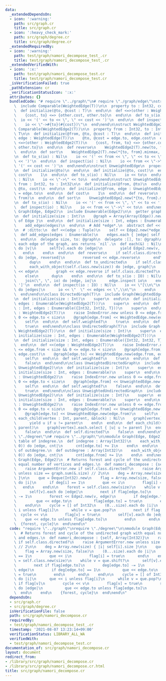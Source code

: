 ```yaml
---
data:
  _extendedDependsOn:
  - icon: ':warning:'
    path: src/graph.cr
    title: src/graph.cr
  - icon: ':heavy_check_mark:'
    path: src/graph/degree.cr
    title: src/graph/degree.cr
  _extendedRequiredBy:
  - icon: ':warning:'
    path: test/graph/namori_decompose_test_.cr
    title: test/graph/namori_decompose_test_.cr
  _extendedVerifiedWith:
  - icon: ':x:'
    path: test/graph/namori_decompose_test.cr
    title: test/graph/namori_decompose_test.cr
  _isVerificationFailed: true
  _pathExtension: cr
  _verificationStatusIcon: ':x:'
  attributes: {}
  bundledCode: "# require \"../graph\"\n# require \"./graph/edge\"\nstruct WeightedEdge(T)\n\
    \  include Comparable(WeightedEdge(T))\n\n  property to : Int32, cost : T\n\n\
    \  def initialize(@to, @cost : T)\n  end\n\n  def <=>(other : WeightedEdge(T))\n\
    \    {cost, to} <=> {other.cost, other.to}\n  end\n\n  def to_s(io) : Nil\n  \
    \  io << '(' << to << \", \" << cost << ')'\n  end\n\n  def inspect(io) : Nil\n\
    \    io << \"->#{to}(#{cost})\"\n  end\nend\n\nstruct WeightedEdge2(T)\n  include\
    \ Comparable(WeightedEdge2(T))\n\n  property from : Int32, to : Int32, cost :\
    \ T\n\n  def initialize(@from, @to, @cost : T)\n  end\n\n  def initialize(@from,\
    \ edge : WeightedEdge(T))\n    @to, @cost = edge.to, edge.cost\n  end\n\n  def\
    \ <=>(other : WeightedEdge2(T))\n    {cost, from, to} <=> {other.cost, other.from,\
    \ other.to}\n  end\n\n  def reverse\n    WeightedEdge2(T).new(to, from, cost)\n\
    \  end\n\n  def sort\n    WeightedEdge2(T).new(*{to, from}.minmax, cost)\n  end\n\
    \n  def to_s(io) : Nil\n    io << '(' << from << \", \" << to << \", \" << cost\
    \ << ')'\n  end\n\n  def inspect(io) : Nil\n    io << from << \"->\" << to <<\
    \ '(' << cost << ')'\n  end\nend\n\nstruct UnweightedEdge\n  property to : Int32\n\
    \n  def initialize(@to)\n  end\n\n  def initialize(@to, cost)\n  end\n\n  def\
    \ cost\n    1\n  end\n\n  def to_s(io) : Nil\n    io << to\n  end\n\n  def inspect(io)\
    \ : Nil\n    io << \"->\" << to\n  end\nend\n\nstruct UnweightedEdge2\n  property\
    \ from : Int32, to : Int32\n\n  def initialize(@from, @to)\n  end\n\n  def initialize(@from,\
    \ @to, cost)\n  end\n\n  def initialize(@from, edge : UnweightedEdge)\n    @to\
    \ = edge.to\n  end\n\n  def cost\n    1\n  end\n\n  def reverse\n    UnweightedEdge2.new(to,\
    \ from)\n  end\n\n  def sort\n    UnweightedEdge2.new(*{to, from}.minmax)\n  end\n\
    \n  def to_s(io) : Nil\n    io << '(' << from << \", \" << to << ')'\n  end\n\n\
    \  def inspect(io) : Nil\n    io << from << \"->\" << to\n  end\nend\n\nmodule\
    \ Graph(Edge, Edge2)\n  include Enumerable(Edge2)\n\n  getter graph : Array(Array(Edge))\n\
    \n  def initialize(size : Int)\n    @graph = Array(Array(Edge)).new(size) { []\
    \ of Edge }\n  end\n\n  def initialize(size : Int, edges : Enumerable)\n    initialize(size)\n\
    \    add_edges(edges)\n  end\n\n  # Add *edge*.\n  abstract def <<(edge : Edge2)\n\
    \n  # :ditto:\n  def <<(edge : Tuple)\n    self << Edge2.new(*edge)\n  end\n\n\
    \  def add_edges(edges : Enumerable)\n    edges.each { |edge| self << edge }\n\
    \  end\n\n  delegate size, to: @graph\n  delegate :[], to: @graph\n\n  # Yields\
    \ each edge of the graph, ans returns `nil`.\n  def each(&) : Nil\n    (0...size).each\
    \ do |v|\n      self[v].each do |edge|\n        yield Edge2.new(v, edge)\n   \
    \   end\n    end\n  end\n\n  def reverse\n    if self.class.directed?\n      each_with_object(self.class.new(size))\
    \ do |edge, reversed|\n        reversed << edge.reverse\n      end\n    else\n\
    \      dup\n    end\n  end\n\n  def to_undirected\n    if self.class.directed?\n\
    \      each_with_object(self.class.new(size)) do |edge, graph|\n        graph\
    \ << edge\n        graph << edge.reverse if self.class.directed?\n      end\n\
    \    else\n      dup\n    end\n  end\n\n  def to_s(io : IO) : Nil\n    io << '['\n\
    \    join(\", \", io) do |edge, io|\n      edge.inspect io\n    end\n    io <<\
    \ ']'\n  end\n\n  def inspect(io : IO) : Nil\n    io << \"[\\n\"\n    graph.each\
    \ do |edges|\n      io << \"  \" << edges << \",\\n\"\n    end\n    io << ']'\n\
    \  end\nend\n\nclass DirectedGraph(T)\n  include Graph(WeightedEdge(T), WeightedEdge2(T))\n\
    \n  def initialize(size : Int)\n    super\n  end\n\n  def initialize(size : Int,\
    \ edges : Enumerable(WeightedEdge2(T)))\n    super\n  end\n\n  def initialize(size\
    \ : Int, edges : Enumerable({Int32, Int32, T}))\n    super\n  end\n\n  def <<(edge\
    \ : WeightedEdge2(T))\n    raise IndexError.new unless 0 <= edge.from < size &&\
    \ 0 <= edge.to < size\n    @graph[edge.from] << WeightedEdge.new(edge.to, edge.cost)\n\
    \    self\n  end\n\n  def self.weighted?\n    true\n  end\n\n  def self.directed?\n\
    \    true\n  end\nend\n\nclass UndirectedGraph(T)\n  include Graph(WeightedEdge(T),\
    \ WeightedEdge2(T))\n\n  def initialize(size : Int)\n    super\n  end\n\n  def\
    \ initialize(size : Int, edges : Enumerable(WeightedEdge2(T)))\n    super\n  end\n\
    \n  def initialize(size : Int, edges : Enumerable({Int32, Int32, T}))\n    super\n\
    \  end\n\n  def <<(edge : WeightedEdge2(T))\n    raise IndexError.new unless 0\
    \ <= edge.from < size && 0 <= edge.to < size\n    @graph[edge.from] << WeightedEdge.new(edge.to,\
    \ edge.cost)\n    @graph[edge.to] << WeightedEdge.new(edge.from, edge.cost)\n\
    \    self\n  end\n\n  def self.weighted?\n    true\n  end\n\n  def self.directed?\n\
    \    false\n  end\nend\n\nclass UnweightedDirectedGraph\n  include Graph(UnweightedEdge,\
    \ UnweightedEdge2)\n\n  def initialize(size : Int)\n    super\n  end\n\n  def\
    \ initialize(size : Int, edges : Enumerable)\n    super\n  end\n\n  def <<(edge\
    \ : UnweightedEdge2)\n    raise IndexError.new unless 0 <= edge.from < size &&\
    \ 0 <= edge.to < size\n    @graph[edge.from] << UnweightedEdge.new(edge.to)\n\
    \    self\n  end\n\n  def self.weighted?\n    false\n  end\n\n  def self.directed?\n\
    \    true\n  end\nend\n\nclass UnweightedUndirectedGraph\n  include Graph(UnweightedEdge,\
    \ UnweightedEdge2)\n\n  def initialize(size : Int)\n    super\n  end\n\n  def\
    \ initialize(size : Int, edges : Enumerable)\n    super\n  end\n\n  def <<(edge\
    \ : UnweightedEdge2)\n    raise IndexError.new unless 0 <= edge.from < size &&\
    \ 0 <= edge.to < size\n    @graph[edge.from] << UnweightedEdge.new(edge.to)\n\
    \    @graph[edge.to] << UnweightedEdge.new(edge.from)\n    self\n  end\n\n  def\
    \ each_child(vertex : Int, parent, &block) : Nil\n    graph[vertex].each do |u|\n\
    \      yield u if u != parent\n    end\n  end\n\n  def each_child(vertex : Int,\
    \ parent)\n    graph[vertex].each.select { |u| u != parent }\n  end\n\n  def self.weighted?\n\
    \    false\n  end\n\n  def self.directed?\n    false\n  end\nend\n\n# require\
    \ \"./degree\"\n# require \"../graph\"\n\nmodule Graph(Edge, Edge2)\n  # Returns\
    \ table of indegree.\n  def indegree : Array(Int32)\n    each_with_object(Array.new(size,\
    \ 0)) do |edge, cnt|\n      cnt[edge.to] += 1\n    end\n  end\n\n  # Returns table\
    \ of outdegree.\n  def outdegree : Array(Int32)\n    each_with_object(Array.new(size,\
    \ 0)) do |edge, cnt|\n      cnt[edge.from] += 1\n    end\n  end\nend\n\nmodule\
    \ Graph(Edge, Edge2)\n  # Returns forest and cycle of the undirected graph with\
    \ equal number of vertices and edges.\n  def namori_decompose : {self, Array(Int32)}\n\
    \    raise ArgumentError.new if self.class.directed?\n    raise ArgumentError.new\
    \ unless size == graph.sum(&.size) // 2\n\n    deg = Array.new(size) { |i| self[i].size\
    \ }\n\n    que = Deque(Int32).new\n    flag = Array.new(size, false)\n    (0...size).each\
    \ do |i|\n      if deg[i] == 1\n        que << i\n        flag[i] = true\n   \
    \   end\n    end\n\n    forest = self.class.new(size)\n    while v = que.shift?\n\
    \      self[v].each do |edge|\n        next if flag[edge.to]\n        deg[edge.to]\
    \ -= 1\n        forest << Edge2.new(v, edge)\n        if deg[edge.to] == 1\n \
    \         que << edge.to\n          flag[edge.to] = true\n        end\n      end\n\
    \    end\n\n    cycle = [] of Int32\n    (0...size).each do |i|\n      que <<\
    \ i unless flag[i]\n      while v = que.pop?\n        next if flag[v]\n      \
    \  cycle << v\n        flag[v] = true\n        self[v].each do |edge|\n      \
    \    que << edge.to unless flag[edge.to]\n        end\n      end\n    end\n  \
    \  {forest, cycle}\n  end\nend\n"
  code: "require \"../graph\"\nrequire \"./degree\"\n\nmodule Graph(Edge, Edge2)\n\
    \  # Returns forest and cycle of the undirected graph with equal number of vertices\
    \ and edges.\n  def namori_decompose : {self, Array(Int32)}\n    raise ArgumentError.new\
    \ if self.class.directed?\n    raise ArgumentError.new unless size == graph.sum(&.size)\
    \ // 2\n\n    deg = Array.new(size) { |i| self[i].size }\n\n    que = Deque(Int32).new\n\
    \    flag = Array.new(size, false)\n    (0...size).each do |i|\n      if deg[i]\
    \ == 1\n        que << i\n        flag[i] = true\n      end\n    end\n\n    forest\
    \ = self.class.new(size)\n    while v = que.shift?\n      self[v].each do |edge|\n\
    \        next if flag[edge.to]\n        deg[edge.to] -= 1\n        forest << Edge2.new(v,\
    \ edge)\n        if deg[edge.to] == 1\n          que << edge.to\n          flag[edge.to]\
    \ = true\n        end\n      end\n    end\n\n    cycle = [] of Int32\n    (0...size).each\
    \ do |i|\n      que << i unless flag[i]\n      while v = que.pop?\n        next\
    \ if flag[v]\n        cycle << v\n        flag[v] = true\n        self[v].each\
    \ do |edge|\n          que << edge.to unless flag[edge.to]\n        end\n    \
    \  end\n    end\n    {forest, cycle}\n  end\nend\n"
  dependsOn:
  - src/graph.cr
  - src/graph/degree.cr
  isVerificationFile: false
  path: src/graph/namori_decompose.cr
  requiredBy:
  - test/graph/namori_decompose_test_.cr
  timestamp: '2021-08-07 13:23:14+09:00'
  verificationStatus: LIBRARY_ALL_WA
  verifiedWith:
  - test/graph/namori_decompose_test.cr
documentation_of: src/graph/namori_decompose.cr
layout: document
redirect_from:
- /library/src/graph/namori_decompose.cr
- /library/src/graph/namori_decompose.cr.html
title: src/graph/namori_decompose.cr
---
```

